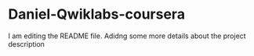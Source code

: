 # Daniel-Qwiklabs-coursera
I am editing the README file. Adidng some more details about the project description
